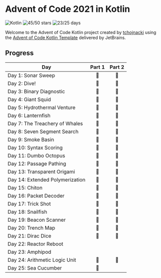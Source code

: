 # Advent of Code 2021 in Kotlin
![Kotlin](https://img.shields.io/badge/Kotlin-grey?logo=Kotlin)
![45/50 stars](https://img.shields.io/badge/🌟%20stars-45/50-orange)
![23/25 days](https://img.shields.io/badge/📅%20days-23/25-blue)

Welcome to the Advent of Code Kotlin project created by [tchojnacki][github] using the
[Advent of Code Kotlin Template][template] delivered by JetBrains.

## Progress

| Day                             | Part 1 | Part 2 |
|---------------------------------|:------:|:------:|
| Day 1: Sonar Sweep              |   🌟   |   🌟   |
| Day 2: Dive!                    |   🌟   |   🌟   |
| Day 3: Binary Diagnostic        |   🌟   |   🌟   |
| Day 4: Giant Squid              |   🌟   |   🌟   |
| Day 5: Hydrothermal Venture     |   🌟   |   🌟   |
| Day 6: Lanternfish              |   🌟   |   🌟   |
| Day 7: The Treachery of Whales  |   🌟   |   🌟   |
| Day 8: Seven Segment Search     |   🌟   |   🌟   |
| Day 9: Smoke Basin              |   🌟   |   🌟   |
| Day 10: Syntax Scoring          |   🌟   |   🌟   |
| Day 11: Dumbo Octopus           |   🌟   |   🌟   |
| Day 12: Passage Pathing         |   🌟   |   🌟   |
| Day 13: Transparent Origami     |   🌟   |   🌟   |
| Day 14: Extended Polymerization |   🌟   |   🌟   |
| Day 15: Chiton                  |   🌟   |   🌟   |
| Day 16: Packet Decoder          |   🌟   |   🌟   |
| Day 17: Trick Shot              |   🌟   |   🌟   |
| Day 18: Snailfish               |   🌟   |   🌟   |
| Day 19: Beacon Scanner          |   🌟   |   🌟   |
| Day 20: Trench Map              |   🌟   |   🌟   |
| Day 21: Dirac Dice              |   🌟   |   🌟   |
| Day 22: Reactor Reboot          |        |        |
| Day 23: Amphipod                |        |        |
| Day 24: Arithmetic Logic Unit   |   🌟   |   🌟   |
| Day 25: Sea Cucumber            |   🌟   |        |

[aoc]: https://adventofcode.com

[github]: https://github.com/tchojnacki

[template]: https://github.com/kotlin-hands-on/advent-of-code-kotlin-template
